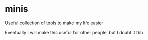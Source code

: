 # minis
Useful collection of tools to make my life easier

Eventually I will make this useful for other people, but I doubt it tbh
